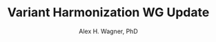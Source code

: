 ---
author: "Alex H. Wagner, PhD"
title: "Variant Harmonization WG Update"
group: "General Calls"
---